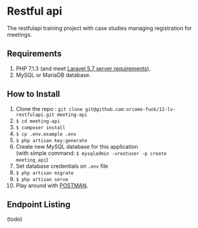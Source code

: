 # Restful api

The restfulapi training project with case studies managing registration for meetings.


## Requirements

1. PHP 7.1.3 (and meet [Laravel 5.7 server requirements](https://laravel.com/docs/5.7#server-requirements)),
2. MySQL or MariaDB database.

## How to Install

1. Clone the repo : `git clone git@github.com:orcome-funk/12-lv-restfulapi.git meeting-api`
2. `$ cd meeting-api`
3. `$ composer install`
4. `$ cp .env.example .env`
5. `$ php artisan key:generate`
6. Create new MySQL database for this application  
(with simple command: `$ mysqladmin -urootuser -p create meeting_api`)
7. Set database credentials on `.env` file
8. `$ php artisan migrate`
9. `$ php artisan serve`
10. Play around with [POSTMAN](https://www.getpostman.com).

## Endpoint Listing

(todo)
